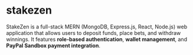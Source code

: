 # stakezen
StakeZen is a full-stack MERN (MongoDB, Express.js, React, Node.js) web application that allows users to deposit funds, place bets, and withdraw winnings. It features **role-based authentication**, **wallet management**, and **PayPal Sandbox payment integration**.
